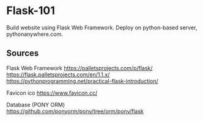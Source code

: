 # Flask-101
Build website using Flask Web Framework. Deploy on python-based server, pythonanywhere.com.

## Sources
Flask Web Framework
https://palletsprojects.com/p/flask/
https://flask.palletsprojects.com/en/1.1.x/
https://pythonprogramming.net/practical-flask-introduction/

Favicon ico
https://www.favicon.cc/

Database (PONY ORM)
https://github.com/ponyorm/pony/tree/orm/pony/flask
